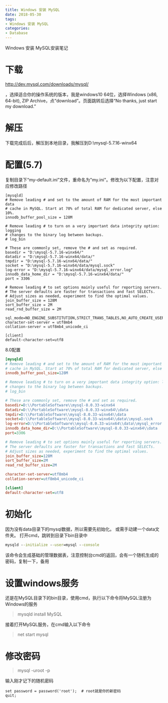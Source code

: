 ```yaml
---
title: Windows 安装 MySQL
date: 2018-05-30
tags:
- Windows 安装 MySQL
categories:
- Database
---
```

Windows 安装 MySQL安装笔记
<!--more-->

# 下载
http://dev.mysql.com/downloads/mysql/

，选择适合你的操作系统的版本，我是windows10 64位，选择Windows (x86, 64-bit), ZIP Archive，点“download”。页面跳转后选择“No thanks, just start my download.”
# 解压
下载完成后后，解压到本地目录，我解压到D:\mysql-5.7.16-winx64
# 配置(5.7)
复制目录下“my-default.ini”文件，重命名为"my.ini"。修改为以下配置，注意对应修改路径
```
[mysqld]
# Remove leading # and set to the amount of RAM for the most important data
# cache in MySQL. Start at 70% of total RAM for dedicated server, else 10%.
innodb_buffer_pool_size = 128M

# Remove leading # to turn on a very important data integrity option: logging
# changes to the binary log between backups.
# log_bin

# These are commonly set, remove the # and set as required.
basedir = "D:\mysql-5.7.16-winx64/"
datadir = "D:\mysql-5.7.16-winx64/data/"
tmpdir = "D:\mysql-5.7.16-winx64/data/"
socket = "D:\mysql-5.7.16-winx64/data/mysql.sock"
log-error = "D:\mysql-5.7.16-winx64/data/mysql_error.log"
innodb_data_home_dir = "D:\mysql-5.7.16-winx64/data/"
port = 3306

# Remove leading # to set options mainly useful for reporting servers.
# The server defaults are faster for transactions and fast SELECTs.
# Adjust sizes as needed, experiment to find the optimal values.
join_buffer_size = 128M
sort_buffer_size = 2M
read_rnd_buffer_size = 2M 

sql_mode=NO_ENGINE_SUBSTITUTION,STRICT_TRANS_TABLES,NO_AUTO_CREATE_USER
character-set-server = utf8mb4
collation-server = utf8mb4_unicode_ci

[client]
default-character-set=utf8

```
8.0配置
```ini
[mysqld]
# Remove leading # and set to the amount of RAM for the most important data
# cache in MySQL. Start at 70% of total RAM for dedicated server, else 10%.
innodb_buffer_pool_size=128M

# Remove leading # to turn on a very important data integrity option: logging
# changes to the binary log between backups.
# log_bin

# These are commonly set, remove the # and set as required.
basedir=D:\\PortableSoftware\\mysql-8.0.33-winx64
datadir=D:\\PortableSoftware\\mysql-8.0.33-winx64\\data
tmpdir=D:\\PortableSoftware\\mysql-8.0.33-winx64\\data
socket=D:\\PortableSoftware\\mysql-8.0.33-winx64\\data\\mysql.sock
log-error=D:\\PortableSoftware\\mysql-8.0.33-winx64\\data\\mysql_error.log
innodb_data_home_dir=D:\\PortableSoftware\\mysql-8.0.33-winx64\\data
port=3306

# Remove leading # to set options mainly useful for reporting servers.
# The server defaults are faster for transactions and fast SELECTs.
# Adjust sizes as needed, experiment to find the optimal values.
join_buffer_size=128M
sort_buffer_size=2M
read_rnd_buffer_size=2M

character-set-server=utf8mb4
collation-server=utf8mb4_unicode_ci

[client]
default-character-set=utf8

```
# 初始化
因为没有data目录下的mysql数据，所以需要先初始化。
或需手动建一个data文件夹。
打开cmd，跳转到目录下bin目录中
```bat
mysqld --initialize --user=mysql --console
```

该命令会生成基础的管理数据表，注意控制台cmd的返回，会有一个随机生成的密码，复制一下，备用
# 设置windows服务
还是在MySQL目录下的bin目录，使用cmd，执行以下命令将MySQL注册为Windows的服务
>mysqld install MySQL

接着打开MySQL服务，在cmd输入以下命令
>net start mysql

# 修改密码 
 >mysql -uroot -p

 输入刚才记下的随机密码
```
set password = password('root');  # root就是你的新密码
quit;
```

